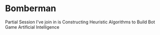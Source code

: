 # Bomberman
Partial Session I've join in is Constructing Heuristic Algorithms to Build Bot Game Artificial Intelligence

